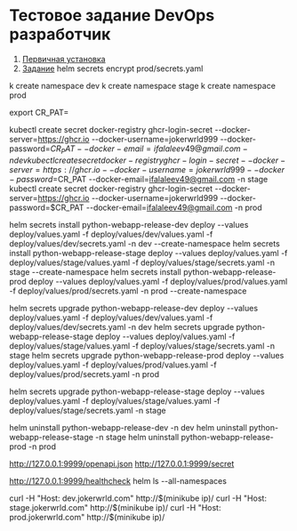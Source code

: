 # Тестовое задание DevOps разработчик

1. [Первичная установка](docs/project_install.md)
1. [Задание](docs/assignment.md)
helm secrets encrypt prod/secrets.yaml

k create namespace dev
k create namespace stage
k create namespace prod

export CR_PAT=

kubectl create secret docker-registry ghcr-login-secret --docker-server=https://ghcr.io --docker-username=jokerwrld999 --docker-password=$CR_PAT --docker-email=ifalaleev49@gmail.com -n dev
kubectl create secret docker-registry ghcr-login-secret --docker-server=https://ghcr.io --docker-username=jokerwrld999 --docker-password=$CR_PAT --docker-email=ifalaleev49@gmail.com -n stage
kubectl create secret docker-registry ghcr-login-secret --docker-server=https://ghcr.io --docker-username=jokerwrld999 --docker-password=$CR_PAT --docker-email=ifalaleev49@gmail.com -n prod

helm secrets install python-webapp-release-dev deploy --values deploy/values.yaml -f deploy/values/dev/values.yaml -f deploy/values/dev/secrets.yaml -n dev --create-namespace
helm secrets install python-webapp-release-stage deploy --values deploy/values.yaml -f deploy/values/stage/values.yaml -f deploy/values/stage/secrets.yaml -n stage --create-namespace
helm secrets install python-webapp-release-prod deploy --values deploy/values.yaml -f deploy/values/prod/values.yaml -f deploy/values/prod/secrets.yaml -n prod --create-namespace

helm secrets upgrade python-webapp-release-dev deploy --values deploy/values.yaml -f deploy/values/dev/values.yaml -f deploy/values/dev/secrets.yaml -n dev
helm secrets upgrade python-webapp-release-stage deploy --values deploy/values.yaml -f deploy/values/stage/values.yaml -f deploy/values/stage/secrets.yaml -n stage
helm secrets upgrade python-webapp-release-prod deploy --values deploy/values.yaml -f deploy/values/prod/values.yaml -f deploy/values/prod/secrets.yaml -n prod

helm secrets upgrade python-webapp-release-stage deploy --values deploy/values.yaml -f deploy/values/stage/values.yaml -f deploy/values/stage/secrets.yaml -n stage

helm uninstall python-webapp-release-dev -n dev
helm uninstall python-webapp-release-stage -n stage
helm uninstall python-webapp-release-prod -n prod


http://127.0.0.1:9999/openapi.json
http://127.0.0.1:9999/secret

http://127.0.0.1:9999/healthcheck
helm ls --all-namespaces


curl -H "Host:  dev.jokerwrld.com" http://$(minikube ip)/
curl -H "Host: stage.jokerwrld.com" http://$(minikube ip)/
curl -H "Host:  prod.jokerwrld.com" http://$(minikube ip)/